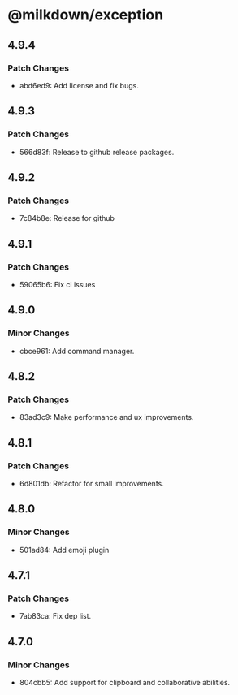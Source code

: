 # @milkdown/exception

## 4.9.4

### Patch Changes

-   abd6ed9: Add license and fix bugs.

## 4.9.3

### Patch Changes

-   566d83f: Release to github release packages.

## 4.9.2

### Patch Changes

-   7c84b8e: Release for github

## 4.9.1

### Patch Changes

-   59065b6: Fix ci issues

## 4.9.0

### Minor Changes

-   cbce961: Add command manager.

## 4.8.2

### Patch Changes

-   83ad3c9: Make performance and ux improvements.

## 4.8.1

### Patch Changes

-   6d801db: Refactor for small improvements.

## 4.8.0

### Minor Changes

-   501ad84: Add emoji plugin

## 4.7.1

### Patch Changes

-   7ab83ca: Fix dep list.

## 4.7.0

### Minor Changes

-   804cbb5: Add support for clipboard and collaborative abilities.
